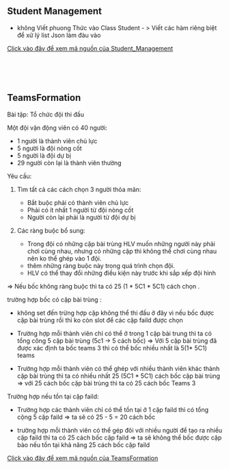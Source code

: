 ## Student Management

- không Viết phuong Thức vào Class Student  - > Viết các hàm riêng biệt để xử lý list Json làm đàu vào 


[Click vào đây để xem mã nguồn của Student_Management](src/studentManagement)

<br>
<br>
<br>


## TeamsFormation


Bài tập: Tổ chức đội thi đấu

Một đội vận động viên có 40 người:
- 1 người là thành viên chủ lực 
- 5 người là đội nòng cốt 
- 5 người là đội dự bị 
- 29 người còn lại là thành viên thường

Yêu cầu:
1. Tìm tất cả các cách chọn 3 người thỏa mãn:
   - Bắt buộc phải có thành viên chủ lực
   - Phải có ít nhất 1 người từ đội nòng cốt
   - Người còn lại phải là người từ đội dự bị

2. Các ràng buộc bổ sung:
   - Trong đội có những cặp bài trùng HLV muốn những người này phải chơi cùng nhau, nhưng có những cặp thì không thể chơi cùng nhau nên ko thể ghép vào 1 đội.
   - thêm những ràng buộc này trong quá trình chọn đội. 
   - HLV có thể thay đổi những điều kiện này trước khi sắp xếp đội hình

=> Nếu bốc không ràng buộc thì ta có 25 (1 * 5C1 * 5C1) cách chọn . 


trường hợp bốc có cặp bài trùng : 

* không set đến trừng hợp cặp không thể thi đấu ở đây vì nếu bốc được cặp bài trùng rồi thì ko còn slot để các cặp faild được chọn

- Trường hợp mỗi thành viên chỉ có thể ở trong 1 cặp bài trung thì ta có tổng công 5 cặp bài trùng  (5c1 -> 5 cách bốc) 
=> Với 5 cặp bài trùng đã được xác định ta bốc teams 3 thì có thể bốc nhiều nhất là 5(1* 5C1) teams

- Trường hợp mỗi thành viên có thể ghép với nhiều thành viên khác thành cặp bài trùng thì ta có nhiều nhất 25 (5C1 * 5C1) cách bốc cặp bài trùng 
=> với 25 cách bốc cặp bài trùng thì ta có 25 cách bốc Teams 3

Trường hợp nếu tồn tại cặp faild:

- Trường hợp các thành viên chỉ có thể tồn tại ở 1 cặp faild thì có tổng cộng 5 cặp faild
=> ta sẽ có 25 - 5 =  20 cách bốc

- trường hợp mỗi thành viên có thể gép đôi với nhiều người để tạo ra nhiều cặp faild thì ta có 25 cách bốc cặp faild
=> ta sẽ không thể bốc được cặp bào nếu tồn tại khả năng 25 cách bốc cặp faild


[Click vào đây để xem mã nguồn của TeamsFormation](src/teamsFormation/index.js)